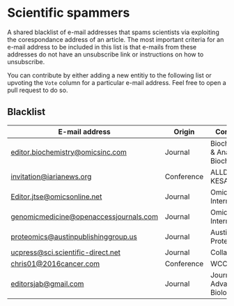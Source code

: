 # Scientific spammers
A shared blacklist of e-mail addresses that spams scientists via exploiting the corespondance address of an article.
The most important criteria for an e-mail address to be included in this list is that e-mails from these addresses do not have an unsubscribe link or instructions on how to unsubscribe.

You can contribute by either adding a new entitiy to the following list or upvoting the `Vote` column for a particular e-mail address. Feel free to open a pull request to do so.

## Blacklist

| E-mail address | Origin | Comment | Vote | 
| -------------- | ------ | ------- | ---- |
| editor.biochemistry@omicsinc.com | Journal | Biochemistry & Analytical Biochemistry | 1 |
| invitation@iarianews.org | Conference | ALLDATA, KESA 2016 | 1 |
| Editor.jtse@omicsonline.net | Journal | Omics International | 1 |
| genomicmedicine@openaccessjournals.com | Journal | Omics International | 1 |
| proteomics@austinpublishinggroup.us | Journal | Austin Proteomics | 1 |
| ucpress@sci.scientific-direct.net | Journal | Collabra | 1 |
| chris01@2016cancer.com | Conference | WCC Korea | 1 |
| editorsjab@gmail.com | Journal | Journal of Advances in Biology | 1 |
